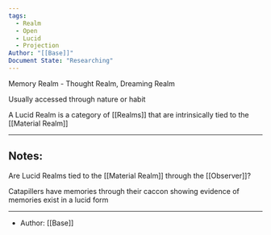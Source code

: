 ```yaml
---
tags:
  - Realm
  - Open
  - Lucid
  - Projection
Author: "[[Base]]"
Document State: "Researching"
---
```

Memory Realm - Thought Realm, Dreaming Realm

Usually accessed through nature or habit

A Lucid Realm is a category of [[Realms]] that are intrinsically tied to the [[Material Realm]] 
- - -
## Notes:
Are Lucid Realms tied to the [[Material Realm]] through the [[Observer]]?

Catapillers have memories through their caccon showing evidence of memories exist in a lucid form
- - -
- Author: [[Base]]
